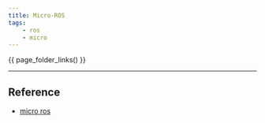```yaml
---
title: Micro-ROS
tags:
    - ros
    - micro
---
```



{{ page_folder_links() }}


---

## Reference
- [micro ros](https://robotcopper.github.io/micro-ROS/)